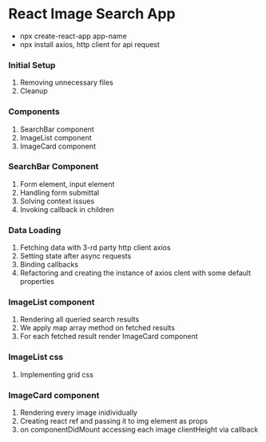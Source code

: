 # React Image Search App

- npx create-react-app app-name
- npx install axios, http client for api request

### Initial Setup

1. Removing unnecessary files
2. Cleanup

### Components

1.  SearchBar component
2.  ImageList component
3.  ImageCard component

### SearchBar Component

1. Form element, input element
2. Handling form submittal
3. Solving context issues
4. Invoking callback in children

### Data Loading

1. Fetching data with 3-rd party http client axios
2. Setting state after async requests
3. Binding callbacks
4. Refactoring and creating the instance of axios clent with some default properties

### ImageList component

1. Rendering all queried search results
2. We apply map array method on fetched results
3. For each fetched result render ImageCard component

### ImageList css

1. Implementing grid css

### ImageCard component

1. Rendering every image inidividually
2. Creating react ref and passing it to img element as props
3. on componentDidMount accessing each image clientHeight via callback
